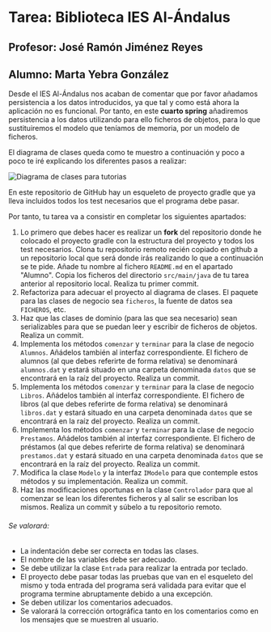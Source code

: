 # Tarea: Biblioteca IES Al-Ándalus
## Profesor: José Ramón Jiménez Reyes
## Alumno: Marta Yebra González

Desde el IES Al-Ándalus nos acaban de comentar que por favor añadamos persistencia a los datos introducidos, ya que tal y como está ahora la aplicación no es funcional. Por tanto, en este **cuarto spring** añadiremos persistencia a los datos utilizando para ello ficheros de objetos, para lo que sustituiremos el modelo que teníamos de memoria, por un modelo de ficheros.

El diagrama de clases queda como te muestro a continuación y poco a poco te iré explicando los diferentes pasos a realizar:

![Diagrama de clases para tutorias](src/main/resources/biblioteca.png)

En este repositorio de GitHub hay un esqueleto de proyecto gradle que ya lleva incluidos todos los test necesarios que el programa debe pasar.

Por tanto, tu tarea va a consistir en completar los siguientes apartados:

1. Lo primero que debes hacer es realizar un **fork** del repositorio donde he colocado el proyecto gradle con la estructura del proyecto y todos los test necesarios. Clona tu repositorio remoto recién copiado en github a un repositorio local que será donde irás realizando lo que a continuación se te pide. Añade tu nombre al fichero `README.md` en el apartado "Alumno". Copia los ficheros del directorio `src/main/java` de tu tarea anterior al repositorio local. Realiza tu primer commit.
2. Refactoriza para adecuar el proyecto al diagrama de clases. El paquete para las clases de negocio sea `ficheros`, la fuente de datos sea `FICHEROS`, etc.
3. Haz que las clases de dominio (para las que sea necesario) sean serializables para que se puedan leer y escribir de ficheros de objetos. Realiza un commit.
4. Implementa los métodos `comenzar` y `terminar` para la clase de negocio `Alumnos`. Añádelos también al interfaz correspondiente. El fichero de alumnos (al que debes referirte de forma relativa) se denominará `alumnos.dat` y estará situado en una carpeta denominada `datos` que se encontrará en la raíz del proyecto. Realiza un commit.
5. Implementa los métodos `comenzar` y `terminar` para la clase de negocio `Libros`. Añádelos también al interfaz correspondiente. El fichero de libros (al que debes referirte de forma relativa) se denominará `libros.dat` y estará situado en una carpeta denominada `datos` que se encontrará en la raíz del proyecto. Realiza un commit.
6. Implementa los métodos `comenzar` y `terminar` para la clase de negocio `Prestamos`. Añádelos también al interfaz correspondiente. El fichero de préstamos (al que debes referirte de forma relativa) se denominará `prestamos.dat` y estará situado en una carpeta denominada `datos` que se encontrará en la raíz del proyecto. Realiza un commit.
7. Modifica la clase `Modelo` y la interfaz `IModelo` para que contemple estos métodos y su implementación. Realiza un commit.
8. Haz las modificaciones oportunas en la clase `Controlador` para que al comenzar se lean los diferentes ficheros y al salir se escriban los mismos. Realiza un commit y súbelo a tu repositorio remoto.


###### Se valorará:
- La indentación debe ser correcta en todas las clases.
- El nombre de las variables debe ser adecuado.
- Se debe utilizar la clase `Entrada` para realizar la entrada por teclado.
- El proyecto debe pasar todas las pruebas que van en el esqueleto del mismo y toda entrada del programa será validada para evitar que el programa termine abruptamente debido a una excepción.
- Se deben utilizar los comentarios adecuados.
- Se valorará la corrección ortográfica tanto en los comentarios como en los mensajes que se muestren al usuario.

